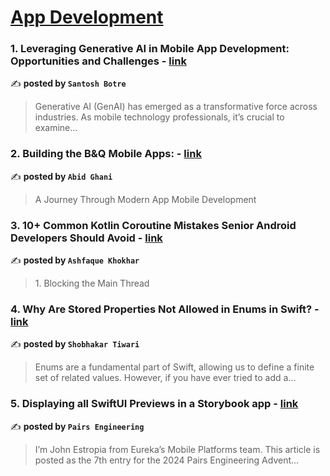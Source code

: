 
<h1><a href=https://medium.com/tag/mobile-app-development/recommended target="_blank" rel="noopener noreferrer">App Development</a></h1>
<h3>1. Leveraging Generative AI in Mobile App Development: Opportunities and Challenges - <a href="https://medium.com/@santoshbotre01/leveraging-generative-ai-in-mobile-app-development-opportunities-and-challenges-562a41c4ad64" target="_blank" rel="noopener noreferrer">link</a></h3>

✍️ **posted by `Santosh Botre`**

<blockquote>Generative AI (GenAI) has emerged as a transformative force across industries. As mobile technology professionals, it’s crucial to examine…</blockquote>

<h3>2. Building the B&Q Mobile Apps: - <a href="https://medium.com/@abid.ghani/building-the-b-q-mobile-apps-ce69ab593797" target="_blank" rel="noopener noreferrer">link</a></h3>

✍️ **posted by `Abid Ghani`**

<blockquote>A Journey Through Modern App Mobile Development</blockquote>

<h3>3. 10+ Common Kotlin Coroutine Mistakes Senior Android Developers Should Avoid - <a href="https://medium.com/@ashfaque-khokhar/10-common-kotlin-coroutine-mistakes-senior-android-developers-should-avoid-2150f1489c3a" target="_blank" rel="noopener noreferrer">link</a></h3>

✍️ **posted by `Ashfaque Khokhar`**

<blockquote>1. Blocking the Main Thread</blockquote>

<h3>4. Why Are Stored Properties Not Allowed in Enums in Swift? - <a href="https://medium.com/@shobhakartiwari/why-are-stored-properties-not-allowed-in-enums-in-swift-31c27f0210ca" target="_blank" rel="noopener noreferrer">link</a></h3>

✍️ **posted by `Shobhakar Tiwari`**

<blockquote>Enums are a fundamental part of Swift, allowing us to define a finite set of related values. However, if you have ever tried to add a…</blockquote>

<h3>5. Displaying all SwiftUI Previews in a Storybook app - <a href="https://medium.com/eureka-engineering/displaying-all-swiftui-previews-in-a-storybook-app-1dd8e925d777" target="_blank" rel="noopener noreferrer">link</a></h3>

✍️ **posted by `Pairs Engineering`**

<blockquote>I’m John Estropia from Eureka’s Mobile Platforms team. This article is posted as the 7th entry for the 2024 Pairs Engineering Advent…</blockquote>

